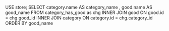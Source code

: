 USE store;
SELECT category.name AS category_name , good.name AS good_name FROM category_has_good as chg
INNER JOIN good
ON good.id = chg.good_id
INNER JOIN category
ON category.id = chg.category_id
ORDER BY good_name
